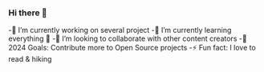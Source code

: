 ### Hi there 👋

<!--
**coincode7/coincode7** is a ✨ _special_ ✨ repository because its `README.md` (this file) appears on your GitHub profile.

Here are some ideas to get you started:

- 🔭 I’m currently working on ...
- 🌱 I’m currently learning ...
- 👯 I’m looking to collaborate on ...
- 🤔 I’m looking for help with ...
- 💬 Ask me about ...
- 📫 How to reach me: ...
- 😄 Pronouns: ...
- ⚡ Fun fact: ...
-->
-🔭 I’m currently working on several project
-🌱 I’m currently learning everything 🤣
-👯 I’m looking to collaborate with other content creators
-🥅 2024 Goals: Contribute more to Open Source projects
-⚡ Fun fact: I love to read & hiking
